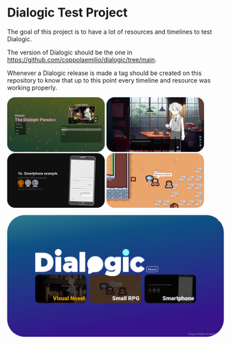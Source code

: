 # Dialogic Test Project

The goal of this project is to have a lot of resources and timelines to test Dialogic.

The version of Dialogic should be the one in https://github.com/coppolaemilio/dialogic/tree/main.

Whenever a Dialogic release is made a tag should be created on this repository to know that up to this point every timeline and resource was working properly.

<img src="./MainMenu/Assets/showcase_2.png" width="45%"></img> <img src="./MainMenu/Assets/showcase_3.png" width="45%"></img> <img src="./MainMenu/Assets/showcase_4.png" width="45%"></img> <img src="./MainMenu/Assets/showcase_0.png" width="45%"></img> 

![image](./MainMenu/Assets/showcase_1.png)
